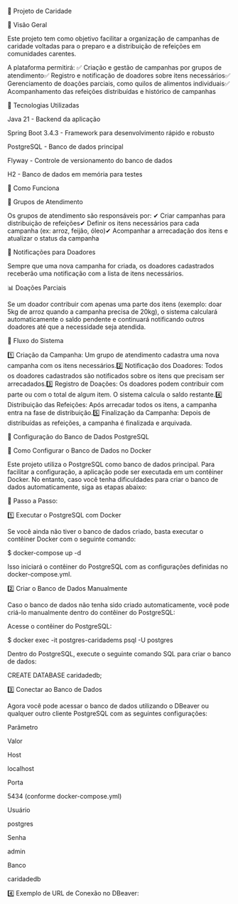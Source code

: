 📌 Projeto de Caridade

📖 Visão Geral

Este projeto tem como objetivo facilitar a organização de campanhas de caridade voltadas para o preparo e a distribuição de refeições em comunidades carentes.

A plataforma permitirá:
✅ Criação e gestão de campanhas por grupos de atendimento✅ Registro e notificação de doadores sobre itens necessários✅ Gerenciamento de doações parciais, como quilos de alimentos individuais✅ Acompanhamento das refeições distribuídas e histórico de campanhas

🚀 Tecnologias Utilizadas

Java 21 - Backend da aplicação

Spring Boot 3.4.3 - Framework para desenvolvimento rápido e robusto

PostgreSQL - Banco de dados principal

Flyway - Controle de versionamento do banco de dados

H2 - Banco de dados em memória para testes

🎯 Como Funciona

🏡 Grupos de Atendimento

Os grupos de atendimento são responsáveis por:
✔ Criar campanhas para distribuição de refeições✔ Definir os itens necessários para cada campanha (ex: arroz, feijão, óleo)✔ Acompanhar a arrecadação dos itens e atualizar o status da campanha

📩 Notificações para Doadores

Sempre que uma nova campanha for criada, os doadores cadastrados receberão uma notificação com a lista de itens necessários.

📊 Doações Parciais

Se um doador contribuir com apenas uma parte dos itens (exemplo: doar 5kg de arroz quando a campanha precisa de 20kg), o sistema calculará automaticamente o saldo pendente e continuará notificando outros doadores até que a necessidade seja atendida.

🔄 Fluxo do Sistema

1️⃣ Criação da Campanha: Um grupo de atendimento cadastra uma nova campanha com os itens necessários.2️⃣ Notificação dos Doadores: Todos os doadores cadastrados são notificados sobre os itens que precisam ser arrecadados.3️⃣ Registro de Doações: Os doadores podem contribuir com parte ou com o total de algum item. O sistema calcula o saldo restante.4️⃣ Distribuição das Refeições: Após arrecadar todos os itens, a campanha entra na fase de distribuição.5️⃣ Finalização da Campanha: Depois de distribuídas as refeições, a campanha é finalizada e arquivada.

🔧 Configuração do Banco de Dados PostgreSQL

🐳 Como Configurar o Banco de Dados no Docker

Este projeto utiliza o PostgreSQL como banco de dados principal. Para facilitar a configuração, a aplicação pode ser executada em um contêiner Docker. No entanto, caso você tenha dificuldades para criar o banco de dados automaticamente, siga as etapas abaixo:

📌 Passo a Passo:

1️⃣ Executar o PostgreSQL com Docker

Se você ainda não tiver o banco de dados criado, basta executar o contêiner Docker com o seguinte comando:

$ docker-compose up -d

Isso iniciará o contêiner do PostgreSQL com as configurações definidas no docker-compose.yml.

2️⃣ Criar o Banco de Dados Manualmente

Caso o banco de dados não tenha sido criado automaticamente, você pode criá-lo manualmente dentro do contêiner do PostgreSQL:

Acesse o contêiner do PostgreSQL:

$ docker exec -it postgres-caridadems psql -U postgres

Dentro do PostgreSQL, execute o seguinte comando SQL para criar o banco de dados:

CREATE DATABASE caridadedb;

3️⃣ Conectar ao Banco de Dados

Agora você pode acessar o banco de dados utilizando o DBeaver ou qualquer outro cliente PostgreSQL com as seguintes configurações:

Parâmetro

Valor

Host

localhost

Porta

5434 (conforme docker-compose.yml)

Usuário

postgres

Senha

admin

Banco

caridadedb

4️⃣ Exemplo de URL de Conexão no DBeaver: